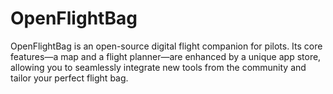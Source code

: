 # OpenFlightBag
OpenFlightBag is an open-source digital flight companion for pilots. Its core features—a map and a flight planner—are enhanced by a unique app store, allowing you to seamlessly integrate new tools from the community and tailor your perfect flight bag.
